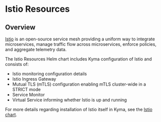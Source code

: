 # Istio Resources

## Overview

[Istio](https://istio.io/) is an open-source service mesh providing a uniform way to integrate microservices, manage traffic flow across microservices, enforce policies, and aggregate telemetry data.

The Istio Resources Helm chart includes Kyma configuration of Istio and consists of:

- Istio monitoring configuration details
- Istio Ingress Gateway
- Mutual TLS (mTLS) configuration enabling mTLS cluster-wide in a STRICT mode
- Service Monitor
- Virtual Service informing whether Istio is up and running

For more details regarding installation of Istio itself in Kyma, see the [Istio chart](../istio-configuration/README.md).
